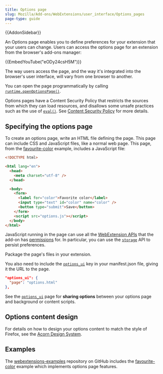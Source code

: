 ```yaml
---
title: Options page
slug: Mozilla/Add-ons/WebExtensions/user_interface/Options_pages
page-type: guide
---
```


{{AddonSidebar}}

An Options page enables you to define preferences for your extension that your users can change. Users can access the options page for an extension from the browser's add-ons manager:

{{EmbedYouTube("eODy24csH5M")}}

The way users access the page, and the way it's integrated into the browser's user interface, will vary from one browser to another.

You can open the page programmatically by calling [`runtime.openOptionsPage()`](/en-US/docs/Mozilla/Add-ons/WebExtensions/API/runtime/openOptionsPage).

Options pages have a Content Security Policy that restricts the sources from which they can load resources, and disallows some unsafe practices such as the use of [`eval()`](/en-US/docs/Web/JavaScript/Reference/Global_Objects/eval). See [Content Security Policy](/en-US/docs/Mozilla/Add-ons/WebExtensions/Content_Security_Policy) for more details.

## Specifying the options page

To create an options page, write an HTML file defining the page. This page can include CSS and JavaScript files, like a normal web page. This page, from the [favourite-color](https://github.com/mdn/webextensions-examples/tree/main/favourite-colour) example, includes a JavaScript file:

```html
<!DOCTYPE html>

<html lang="en">
  <head>
    <meta charset="utf-8" />
  </head>

  <body>
    <form>
      <label for="color">Favorite color</label>
      <input type="text" id="color" name="color" />
      <button type="submit">Save</button>
    </form>
    <script src="options.js"></script>
  </body>
</html>
```

JavaScript running in the page can use all the [WebExtension APIs](/en-US/docs/Mozilla/Add-ons/WebExtensions/API) that the add-on has [permissions](/en-US/docs/Mozilla/Add-ons/WebExtensions/manifest.json/permissions) for. In particular, you can use the [`storage`](/en-US/docs/Mozilla/Add-ons/WebExtensions/API/storage) API to persist preferences.

Package the page's files in your extension.

You also need to include the [`options_ui`](/en-US/docs/Mozilla/Add-ons/WebExtensions/manifest.json/options_ui) key in your manifest.json file, giving it the URL to the page.

```json
"options_ui": {
  "page": "options.html"
},
```

See the [`options_ui`](/en-US/docs/Mozilla/Add-ons/WebExtensions/manifest.json/options_ui) page for **sharing options** between your options page and background or content scripts.

## Options content design

For details on how to design your options content to match the style of Firefox, see the [Acorn Design System](https://acorn.firefox.com/latest/acorn.html).

## Examples

The [webextensions-examples](https://github.com/mdn/webextensions-examples) repository on GitHub includes the [favourite-color](https://github.com/mdn/webextensions-examples/tree/main/favourite-colour) example which implements options page features.
